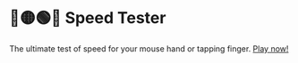 # 🔴🟡🟢🔵 Speed Tester

The ultimate test of speed for your mouse hand or tapping finger. [Play now!](https://jtiala.github.io/speed-tester/)
